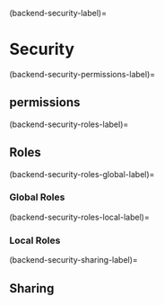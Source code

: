 (backend-security-label)=

# Security


(backend-security-permissions-label)=

## permissions


(backend-security-roles-label)=

## Roles


(backend-security-roles-global-label)=

### Global Roles


(backend-security-roles-local-label)=

### Local Roles


(backend-security-sharing-label)=

## Sharing

